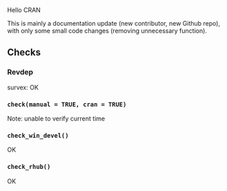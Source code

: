 Hello CRAN

This is mainly a documentation update (new contributor, new Github repo),
with only some small code changes (removing unnecessary function).

## Checks

### Revdep

survex: OK

### `check(manual = TRUE, cran = TRUE)`

Note: unable to verify current time

### `check_win_devel()`

OK

### `check_rhub()`

OK
